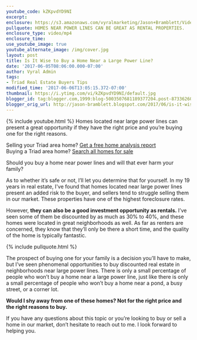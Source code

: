 ```yaml
---
youtube_code: kZKpvdYD9NI
excerpt:
enclosure: https://s3.amazonaws.com/vyralmarketing/Jason+Bramblett/Videos/2017/Is+It+Wise+to+Buy+a+Home+Near+a+Large+Power+Line%253F+-+Triad+Real+Estate+Agent.mp4
pullquote: HOMES NEAR POWER LINES CAN BE GREAT AS RENTAL PROPERTIES.
enclosure_type: video/mp4
enclosure_time:
use_youtube_image: true
youtube_alternate_image: /img/cover.jpg
layout: post
title: Is It Wise to Buy a Home Near a Large Power Line?
date: '2017-06-05T08:06:00.000-07:00'
author: Vyral Admin
tags:
- Triad Real Estate Buyers Tips
modified_time: '2017-06-06T13:05:15.372-07:00'
thumbnail: https://i.ytimg.com/vi/kZKpvdYD9NI/default.jpg
blogger_id: tag:blogger.com,1999:blog-5003507681189377204.post-8733626084173704442
blogger_orig_url: http://jason-bramblett.blogspot.com/2017/06/is-it-wise-to-buy-home-near-large-power.html
---
```

{% include youtube.html %}
Homes located near large power lines can present a great opportunity if they have the right price and you’re buying one for the right reasons.

<div class="post-cta">
Selling your Triad area home? <a href="http://guaranteesaleinfo.com/" target="_blank">Get a free home analysis report</a><br>
Buying a Triad area home? <a href="http://www.findhomesingreensboro.com/" target="_blank">Search all homes for sale</a>
</div>

Should you buy a home near power lines and will that ever harm your family?

As to whether it’s safe or not, I’ll let you determine that for yourself. In my 19 years in real estate, I've found that homes located near large power lines present an added risk to the buyer, and sellers tend to struggle selling them in our market. These properties have one of the highest foreclosure rates.

However, **they can also be a good investment opportunity as rentals.** I’ve seen some of them be discounted by as much as 30% to 40%, and these homes were located in great neighborhoods as well. As far as renters are concerned, they know that they’ll only be there a short time, and the quality of the home is typically fantastic.

{% include pullquote.html %}

The prospect of buying one for your family is a decision you’ll have to make, but I’ve seen phenomenal opportunities to buy discounted real estate in neighborhoods near large power lines. There is only a small percentage of people who won’t buy a home near a large power line, just like there is only a small percentage of people who won’t buy a home near a pond, a busy street, or a corner lot.

**Would I shy away from one of these homes? Not for the right price and the right reasons to buy.**

If you have any questions about this topic or you’re looking to buy or sell a home in our market, don’t hesitate to reach out to me. I look forward to helping you.
